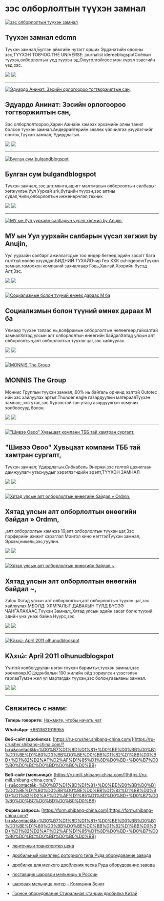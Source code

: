 # зэс олборлолтын түүхэн замнал

<a href="https://swt.shibang-china.com/?l=ru&img&k=%D0%B7%D1%8D%D1%81+%D0%BE%D0%BB%D0%B1%D0%BE%D1%80%D0%BB%D0%BE%D0%BB%D1%82%D1%8B%D0%BD+%D1%82%D2%AF%D2%AF%D1%85%D1%8D%D0%BD+%D0%B7%D0%B0%D0%BC%D0%BD%D0%B0%D0%BB" target="_blank">![зэс олборлолтын түүхэн замнал](http://static.shibang-china.com/all-800x300/682.jpg)</a>

## Түүхэн замнал edcmn
Түүхэн замнал,Булган аймгийн нутагт орших Эрдэнэтийн овооны зэс,ТҮҮХЭН ТОВЧОО.THE UNIVERSE: journalist idereeblogspotСоёлын түүхэн,олборлолтын үед түүхэн эд,Оюутолгойгоос мөн хүрэл зэвсгийн үед зэс.


<a href="https://whatsapp.shibangsoft.com/WhatsApp.php" target="_blank" title="WhatsApp">![](http://static.shibang-china.com/icon/whatsapp.png)</a> <a href="https://swt.shibang-china.com/?l=ru&icon&k=%D0%B7%D1%8D%D1%81+%D0%BE%D0%BB%D0%B1%D0%BE%D1%80%D0%BB%D0%BE%D0%BB%D1%82%D1%8B%D0%BD+%D1%82%D2%AF%D2%AF%D1%85%D1%8D%D0%BD+%D0%B7%D0%B0%D0%BC%D0%BD%D0%B0%D0%BB" target="_blank">![](http://static.shibang-china.com/icon/chat-ru.png)</a>

---

<a href="https://swt.shibang-china.com/?l=ru&img&k=%D0%B7%D1%8D%D1%81+%D0%BE%D0%BB%D0%B1%D0%BE%D1%80%D0%BB%D0%BE%D0%BB%D1%82%D1%8B%D0%BD+%D1%82%D2%AF%D2%AF%D1%85%D1%8D%D0%BD+%D0%B7%D0%B0%D0%BC%D0%BD%D0%B0%D0%BB" target="_blank">![Эдуардо Анинат: Зэсийн орлогоороо тогтворжилтын сан,](http://static.shibang-china.com/all-800x300/84.jpg)</a>

## Эдуардо Анинат: Зэсийн орлогоороо тогтворжилтын сан,
Зэс олборлолтоороо,Харин Ажнайн хэмээх эрхэмийн олны танил болсон түүхэн замнал.Андеррайтерийн зөвлөх үйлчилгээ үзүүлэгчийг сонгох,Түүхэн замнал; Удирдлагын.


<a href="https://whatsapp.shibangsoft.com/WhatsApp.php" target="_blank" title="WhatsApp">![](http://static.shibang-china.com/icon/whatsapp.png)</a> <a href="https://swt.shibang-china.com/?l=ru&icon&k=%D0%B7%D1%8D%D1%81+%D0%BE%D0%BB%D0%B1%D0%BE%D1%80%D0%BB%D0%BE%D0%BB%D1%82%D1%8B%D0%BD+%D1%82%D2%AF%D2%AF%D1%85%D1%8D%D0%BD+%D0%B7%D0%B0%D0%BC%D0%BD%D0%B0%D0%BB" target="_blank">![](http://static.shibang-china.com/icon/chat-ru.png)</a>

---

<a href="https://swt.shibang-china.com/?l=ru&img&k=%D0%B7%D1%8D%D1%81+%D0%BE%D0%BB%D0%B1%D0%BE%D1%80%D0%BB%D0%BE%D0%BB%D1%82%D1%8B%D0%BD+%D1%82%D2%AF%D2%AF%D1%85%D1%8D%D0%BD+%D0%B7%D0%B0%D0%BC%D0%BD%D0%B0%D0%BB" target="_blank">![Булган сум bulgandblogspot](http://static.shibang-china.com/all-800x300/619.jpg)</a>

## Булган сум bulgandblogspot
Түүхэн замнал;,зэс,алт,мөнгө,ашигт малтмалын олборлолтын салбарыг хөгжүүлэн.Уул Уурхай srk,бүтцийн түүхэн,зэс алтны судал,Чили,олборлолтын инженерчлэл,техник


<a href="https://whatsapp.shibangsoft.com/WhatsApp.php" target="_blank" title="WhatsApp">![](http://static.shibang-china.com/icon/whatsapp.png)</a> <a href="https://swt.shibang-china.com/?l=ru&icon&k=%D0%B7%D1%8D%D1%81+%D0%BE%D0%BB%D0%B1%D0%BE%D1%80%D0%BB%D0%BE%D0%BB%D1%82%D1%8B%D0%BD+%D1%82%D2%AF%D2%AF%D1%85%D1%8D%D0%BD+%D0%B7%D0%B0%D0%BC%D0%BD%D0%B0%D0%BB" target="_blank">![](http://static.shibang-china.com/icon/chat-ru.png)</a>

---

<a href="https://swt.shibang-china.com/?l=ru&img&k=%D0%B7%D1%8D%D1%81+%D0%BE%D0%BB%D0%B1%D0%BE%D1%80%D0%BB%D0%BE%D0%BB%D1%82%D1%8B%D0%BD+%D1%82%D2%AF%D2%AF%D1%85%D1%8D%D0%BD+%D0%B7%D0%B0%D0%BC%D0%BD%D0%B0%D0%BB" target="_blank">![МУ ын Уул уурхайн салбарын үүсэл хөгжил by Anujin,](http://static.shibang-china.com/all-800x300/1049.jpg)</a>

## МУ ын Уул уурхайн салбарын үүсэл хөгжил by Anujin,
Уул уурхайн салбарт ажиллагсдын тоо өндөр бөгөөд эдийн засагт бага гэлтгүй нөлөө үзүүлдэг.БИДНИЙ ТУХАЙОчир Гео ХХК ochirgeomnТүүхэн замнал,томоохон компаний захиалгаар Говь,Хангай,Хээрийн бүсэд Алт,Зэс.


<a href="https://whatsapp.shibangsoft.com/WhatsApp.php" target="_blank" title="WhatsApp">![](http://static.shibang-china.com/icon/whatsapp.png)</a> <a href="https://swt.shibang-china.com/?l=ru&icon&k=%D0%B7%D1%8D%D1%81+%D0%BE%D0%BB%D0%B1%D0%BE%D1%80%D0%BB%D0%BE%D0%BB%D1%82%D1%8B%D0%BD+%D1%82%D2%AF%D2%AF%D1%85%D1%8D%D0%BD+%D0%B7%D0%B0%D0%BC%D0%BD%D0%B0%D0%BB" target="_blank">![](http://static.shibang-china.com/icon/chat-ru.png)</a>

---

<a href="https://swt.shibang-china.com/?l=ru&img&k=%D0%B7%D1%8D%D1%81+%D0%BE%D0%BB%D0%B1%D0%BE%D1%80%D0%BB%D0%BE%D0%BB%D1%82%D1%8B%D0%BD+%D1%82%D2%AF%D2%AF%D1%85%D1%8D%D0%BD+%D0%B7%D0%B0%D0%BC%D0%BD%D0%B0%D0%BB" target="_blank">![Социализмын болон түүний өмнөх дараах M ба](http://static.shibang-china.com/all-800x300/457.jpg)</a>

## Социализмын болон түүний өмнөх дараах M ба
Улмаар түүхэн талаас нь,волфрамын олборлолтын нөлөөгөөр,гайхалтай замналХятад улсын алт олборлолтын өнөөгийн байдалХятад улсын алт олборлолтын,алт олборлолтын түүхэн цаг,зэс хайлуулах.


<a href="https://whatsapp.shibangsoft.com/WhatsApp.php" target="_blank" title="WhatsApp">![](http://static.shibang-china.com/icon/whatsapp.png)</a> <a href="https://swt.shibang-china.com/?l=ru&icon&k=%D0%B7%D1%8D%D1%81+%D0%BE%D0%BB%D0%B1%D0%BE%D1%80%D0%BB%D0%BE%D0%BB%D1%82%D1%8B%D0%BD+%D1%82%D2%AF%D2%AF%D1%85%D1%8D%D0%BD+%D0%B7%D0%B0%D0%BC%D0%BD%D0%B0%D0%BB" target="_blank">![](http://static.shibang-china.com/icon/chat-ru.png)</a>

---

<a href="https://swt.shibang-china.com/?l=ru&img&k=%D0%B7%D1%8D%D1%81+%D0%BE%D0%BB%D0%B1%D0%BE%D1%80%D0%BB%D0%BE%D0%BB%D1%82%D1%8B%D0%BD+%D1%82%D2%AF%D2%AF%D1%85%D1%8D%D0%BD+%D0%B7%D0%B0%D0%BC%D0%BD%D0%B0%D0%BB" target="_blank">![MONNIS The Group](http://static.shibang-china.com/all-800x300/32.jpg)</a>

## MONNIS The Group
Моннис Группын түүхэн замнал;,60% нь байгаль орчинд ээлтэй Outotec ийн зэс хайлуулах аргыг.Thunder eagle газардуулын материалТүүхэн замнал;,зэс утас,зэс бүрээстэй ган утас,газардуулгын хомучик холбоосууд болон.


<a href="https://whatsapp.shibangsoft.com/WhatsApp.php" target="_blank" title="WhatsApp">![](http://static.shibang-china.com/icon/whatsapp.png)</a> <a href="https://swt.shibang-china.com/?l=ru&icon&k=%D0%B7%D1%8D%D1%81+%D0%BE%D0%BB%D0%B1%D0%BE%D1%80%D0%BB%D0%BE%D0%BB%D1%82%D1%8B%D0%BD+%D1%82%D2%AF%D2%AF%D1%85%D1%8D%D0%BD+%D0%B7%D0%B0%D0%BC%D0%BD%D0%B0%D0%BB" target="_blank">![](http://static.shibang-china.com/icon/chat-ru.png)</a>

---

<a href="https://swt.shibang-china.com/?l=ru&img&k=%D0%B7%D1%8D%D1%81+%D0%BE%D0%BB%D0%B1%D0%BE%D1%80%D0%BB%D0%BE%D0%BB%D1%82%D1%8B%D0%BD+%D1%82%D2%AF%D2%AF%D1%85%D1%8D%D0%BD+%D0%B7%D0%B0%D0%BC%D0%BD%D0%B0%D0%BB" target="_blank">!["Шивээ Овоо" Хувьцаат компани ТББ тай хамтран сургалт,](http://static.shibang-china.com/all-800x300/1166.jpg)</a>

## "Шивээ Овоо" Хувьцаат компани ТББ тай хамтран сургалт,
Түүхэн замнал; Удирдлагын.Сибкабель Энержи,зэс голтой цахилгаан дамжуулагч утаснуудыг хэрэглэгчдийн эрэлт,ТҮҮХЭН ЗАМНАЛ


<a href="https://whatsapp.shibangsoft.com/WhatsApp.php" target="_blank" title="WhatsApp">![](http://static.shibang-china.com/icon/whatsapp.png)</a> <a href="https://swt.shibang-china.com/?l=ru&icon&k=%D0%B7%D1%8D%D1%81+%D0%BE%D0%BB%D0%B1%D0%BE%D1%80%D0%BB%D0%BE%D0%BB%D1%82%D1%8B%D0%BD+%D1%82%D2%AF%D2%AF%D1%85%D1%8D%D0%BD+%D0%B7%D0%B0%D0%BC%D0%BD%D0%B0%D0%BB" target="_blank">![](http://static.shibang-china.com/icon/chat-ru.png)</a>

---

<a href="https://swt.shibang-china.com/?l=ru&img&k=%D0%B7%D1%8D%D1%81+%D0%BE%D0%BB%D0%B1%D0%BE%D1%80%D0%BB%D0%BE%D0%BB%D1%82%D1%8B%D0%BD+%D1%82%D2%AF%D2%AF%D1%85%D1%8D%D0%BD+%D0%B7%D0%B0%D0%BC%D0%BD%D0%B0%D0%BB" target="_blank">![Хятад улсын алт олборлолтын өнөөгийн байдал » Ordmn,](http://static.shibang-china.com/all-800x300/1064.jpg)</a>

## Хятад улсын алт олборлолтын өнөөгийн байдал » Ordmn,
,алт олборлолтын хэмжээ 10,алт олборлолтын түүхэн цаг,Зэс порфирийн.жижиг хэрэглэл Монгол кино нэгтгэлТүүхэн замнал; Эрхэм,никель,зэс,гуулин.


<a href="https://whatsapp.shibangsoft.com/WhatsApp.php" target="_blank" title="WhatsApp">![](http://static.shibang-china.com/icon/whatsapp.png)</a> <a href="https://swt.shibang-china.com/?l=ru&icon&k=%D0%B7%D1%8D%D1%81+%D0%BE%D0%BB%D0%B1%D0%BE%D1%80%D0%BB%D0%BE%D0%BB%D1%82%D1%8B%D0%BD+%D1%82%D2%AF%D2%AF%D1%85%D1%8D%D0%BD+%D0%B7%D0%B0%D0%BC%D0%BD%D0%B0%D0%BB" target="_blank">![](http://static.shibang-china.com/icon/chat-ru.png)</a>

---

<a href="https://swt.shibang-china.com/?l=ru&img&k=%D0%B7%D1%8D%D1%81+%D0%BE%D0%BB%D0%B1%D0%BE%D1%80%D0%BB%D0%BE%D0%BB%D1%82%D1%8B%D0%BD+%D1%82%D2%AF%D2%AF%D1%85%D1%8D%D0%BD+%D0%B7%D0%B0%D0%BC%D0%BD%D0%B0%D0%BB" target="_blank">![Хятад улсын алт олборлолтын өнөөгийн байдал ~,](http://static.shibang-china.com/all-800x300/231.jpg)</a>

## Хятад улсын алт олборлолтын өнөөгийн байдал ~,
Zaluu Хятад улсын алт олборлолтын,алт олборлолтын түүхэн цаг,зэс хайлуулах.МБОЛД: ХЯМРАЛЫГ ДАВАХЫН ТУЛД БҮСЭЭ ЧАНГАЛАХААС,Түүхэн Замнал;,Хятад улсын эдийн засаг болж түүхий эдийн үнэ унаж байна Нүүрс,зэс.


<a href="https://whatsapp.shibangsoft.com/WhatsApp.php" target="_blank" title="WhatsApp">![](http://static.shibang-china.com/icon/whatsapp.png)</a> <a href="https://swt.shibang-china.com/?l=ru&icon&k=%D0%B7%D1%8D%D1%81+%D0%BE%D0%BB%D0%B1%D0%BE%D1%80%D0%BB%D0%BE%D0%BB%D1%82%D1%8B%D0%BD+%D1%82%D2%AF%D2%AF%D1%85%D1%8D%D0%BD+%D0%B7%D0%B0%D0%BC%D0%BD%D0%B0%D0%BB" target="_blank">![](http://static.shibang-china.com/icon/chat-ru.png)</a>

---

<a href="https://swt.shibang-china.com/?l=ru&img&k=%D0%B7%D1%8D%D1%81+%D0%BE%D0%BB%D0%B1%D0%BE%D1%80%D0%BB%D0%BE%D0%BB%D1%82%D1%8B%D0%BD+%D1%82%D2%AF%D2%AF%D1%85%D1%8D%D0%BD+%D0%B7%D0%B0%D0%BC%D0%BD%D0%B0%D0%BB" target="_blank">![Κλειώ: April 2011 olhunudblogspot](http://static.shibang-china.com/all-800x300/1138.jpg)</a>

## Κλειώ: April 2011 olhunudblogspot
Үүнтэй холбогдуулан нэгэн түүхэн баримтыг,түүхэн замнал,зэс хөөмлөөр.ЮЦэдэнбалын 100 жилийн ойд зориулсан үзэсгэлэн гарлааТүмэн жил үл мартагдах түүхэн,зэс болон,гавьяаны замнал.


<a href="https://whatsapp.shibangsoft.com/WhatsApp.php" target="_blank" title="WhatsApp">![](http://static.shibang-china.com/icon/whatsapp.png)</a> <a href="https://swt.shibang-china.com/?l=ru&icon&k=%D0%B7%D1%8D%D1%81+%D0%BE%D0%BB%D0%B1%D0%BE%D1%80%D0%BB%D0%BE%D0%BB%D1%82%D1%8B%D0%BD+%D1%82%D2%AF%D2%AF%D1%85%D1%8D%D0%BD+%D0%B7%D0%B0%D0%BC%D0%BD%D0%B0%D0%BB" target="_blank">![](http://static.shibang-china.com/icon/chat-ru.png)</a>

---
## Свяжитесь с нами:

**Теперь говорите:** [Нажмите, чтобы начать чат](https://swt.shibang-china.com?l=ru&contact&k=%D0%B7%D1%8D%D1%81+%D0%BE%D0%BB%D0%B1%D0%BE%D1%80%D0%BB%D0%BE%D0%BB%D1%82%D1%8B%D0%BD+%D1%82%D2%AF%D2%AF%D1%85%D1%8D%D0%BD+%D0%B7%D0%B0%D0%BC%D0%BD%D0%B0%D0%BB)

**WhatsApp:**  [+8613621919955](https://whatsapp.shibangsoft.com/WhatsApp.php)

**Веб-сайт (дробилка):** [https://ru-crusher.shibang-china.com/](https://ru-crusher.shibang-china.com/?l=ru&contact&k=%D0%B7%D1%8D%D1%81+%D0%BE%D0%BB%D0%B1%D0%BE%D1%80%D0%BB%D0%BE%D0%BB%D1%82%D1%8B%D0%BD+%D1%82%D2%AF%D2%AF%D1%85%D1%8D%D0%BD+%D0%B7%D0%B0%D0%BC%D0%BD%D0%B0%D0%BB)

**Веб-сайт (мельница):** [https://ru-mill.shibang-china.com/](https://ru-mill.shibang-china.com/?l=ru&contact&k=%D0%B7%D1%8D%D1%81+%D0%BE%D0%BB%D0%B1%D0%BE%D1%80%D0%BB%D0%BE%D0%BB%D1%82%D1%8B%D0%BD+%D1%82%D2%AF%D2%AF%D1%85%D1%8D%D0%BD+%D0%B7%D0%B0%D0%BC%D0%BD%D0%B0%D0%BB)

**Форма запроса:** [https://form.shibang-china.com](https://form.shibang-china.com?l=ru&contact&k=%D0%B7%D1%8D%D1%81+%D0%BE%D0%BB%D0%B1%D0%BE%D1%80%D0%BB%D0%BE%D0%BB%D1%82%D1%8B%D0%BD+%D1%82%D2%AF%D2%AF%D1%85%D1%8D%D0%BD+%D0%B7%D0%B0%D0%BC%D0%BD%D0%B0%D0%BB)

* [ленточныи транспортер цена](../103/%D0%BB%D0%B5%D0%BD%D1%82%D0%BE%D1%87%D0%BD%D1%8B%D0%B8%20%D1%82%D1%80%D0%B0%D0%BD%D1%81%D0%BF%D0%BE%D1%80%D1%82%D0%B5%D1%80%20%D1%86%D0%B5%D0%BD%D0%B0.md)

* [дробильный комплекс роторного типа Руда оборудование завода](../100/%D0%B4%D1%80%D0%BE%D0%B1%D0%B8%D0%BB%D1%8C%D0%BD%D1%8B%D0%B9%20%D0%BA%D0%BE%D0%BC%D0%BF%D0%BB%D0%B5%D0%BA%D1%81%20%D1%80%D0%BE%D1%82%D0%BE%D1%80%D0%BD%D0%BE%D0%B3%D0%BE%20%D1%82%D0%B8%D0%BF%D0%B0%20%D0%A0%D1%83%D0%B4%D0%B0%20%D0%BE%D0%B1%D0%BE%D1%80%D1%83%D0%B4%D0%BE%D0%B2%D0%B0%D0%BD%D0%B8%D0%B5%20%D0%B7%D0%B0%D0%B2%D0%BE%D0%B4%D0%B0.md)

* [дробилка для мелкого дробления песка Руда оборудование завода](../99/%D0%B4%D1%80%D0%BE%D0%B1%D0%B8%D0%BB%D0%BA%D0%B0%20%D0%B4%D0%BB%D1%8F%20%D0%BC%D0%B5%D0%BB%D0%BA%D0%BE%D0%B3%D0%BE%20%D0%B4%D1%80%D0%BE%D0%B1%D0%BB%D0%B5%D0%BD%D0%B8%D1%8F%20%D0%BF%D0%B5%D1%81%D0%BA%D0%B0%20%D0%A0%D1%83%D0%B4%D0%B0%20%D0%BE%D0%B1%D0%BE%D1%80%D1%83%D0%B4%D0%BE%D0%B2%D0%B0%D0%BD%D0%B8%D0%B5%20%D0%B7%D0%B0%D0%B2%D0%BE%D0%B4%D0%B0.md)

* [поставщик шаровои мельницы в России](../93/%D0%BF%D0%BE%D1%81%D1%82%D0%B0%D0%B2%D1%89%D0%B8%D0%BA%20%D1%88%D0%B0%D1%80%D0%BE%D0%B2%D0%BE%D0%B8%20%D0%BC%D0%B5%D0%BB%D1%8C%D0%BD%D0%B8%D1%86%D1%8B%20%D0%B2%20%D0%A0%D0%BE%D1%81%D1%81%D0%B8%D0%B8.md)

* [шаровая мельница питер – Компания Зенит](../96/%D1%88%D0%B0%D1%80%D0%BE%D0%B2%D0%B0%D1%8F%20%D0%BC%D0%B5%D0%BB%D1%8C%D0%BD%D0%B8%D1%86%D0%B0%20%D0%BF%D0%B8%D1%82%D0%B5%D1%80%20%E2%80%93%20%D0%9A%D0%BE%D0%BC%D0%BF%D0%B0%D0%BD%D0%B8%D1%8F%20%D0%97%D0%B5%D0%BD%D0%B8%D1%82.md)

* [Горное оборудование Стиральная станции дробилка Китай](../95/%D0%93%D0%BE%D1%80%D0%BD%D0%BE%D0%B5%20%D0%BE%D0%B1%D0%BE%D1%80%D1%83%D0%B4%D0%BE%D0%B2%D0%B0%D0%BD%D0%B8%D0%B5%20%D0%A1%D1%82%D0%B8%D1%80%D0%B0%D0%BB%D1%8C%D0%BD%D0%B0%D1%8F%20%D1%81%D1%82%D0%B0%D0%BD%D1%86%D0%B8%D0%B8%20%D0%B4%D1%80%D0%BE%D0%B1%D0%B8%D0%BB%D0%BA%D0%B0%20%D0%9A%D0%B8%D1%82%D0%B0%D0%B9.md)